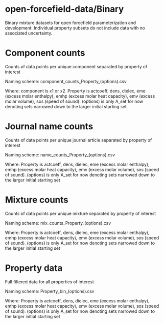 # open-forcefield-data/Binary
Binary mixture datasets for open forcefield parameterization and development. Individual property subsets do not include data with no associated uncertainty.

# Component counts
Counts of data points per unique component separated by property of interest

Naming scheme: component_counts_Property_(options).csv

Where: component is x1 or x2. Property is actcoeff, dens, dielec, eme (excess molar enthalpy), emhp (excess molar heat capacity), emv (excess molar volume), sos (speed of sound). (options) is only A_set for now denoting sets narrowed down to the larger initial starting set

# Journal name counts
Counts of data points per unique journal article separated by property of interest

Naming scheme: name_counts_Property_(options).csv

Where: Property is actcoeff, dens, dielec, eme (excess molar enthalpy), emhp (excess molar heat capacity), emv (excess molar volume), sos (speed of sound). (options) is only A_set for now denoting sets narrowed down to the larger initial starting set

# Mixture counts
Counts of data points per unique mixture separated by property of interest

Naming scheme: mix_counts_Property_(options).csv

Where: Property is actcoeff, dens, dielec, eme (excess molar enthalpy), emhp (excess molar heat capacity), emv (excess molar volume), sos (speed of sound). (options) is only A_set for now denoting sets narrowed down to the larger initial starting set

# Property data
Full filtered data for all properties of interest

Naming scheme: Property_bin_(options).csv

Where: Property is actcoeff, dens, dielec, eme (excess molar enthalpy), emhp (excess molar heat capacity), emv (excess molar volume), sos (speed of sound). (options) is only A_set for now denoting sets narrowed down to the larger initial starting set

